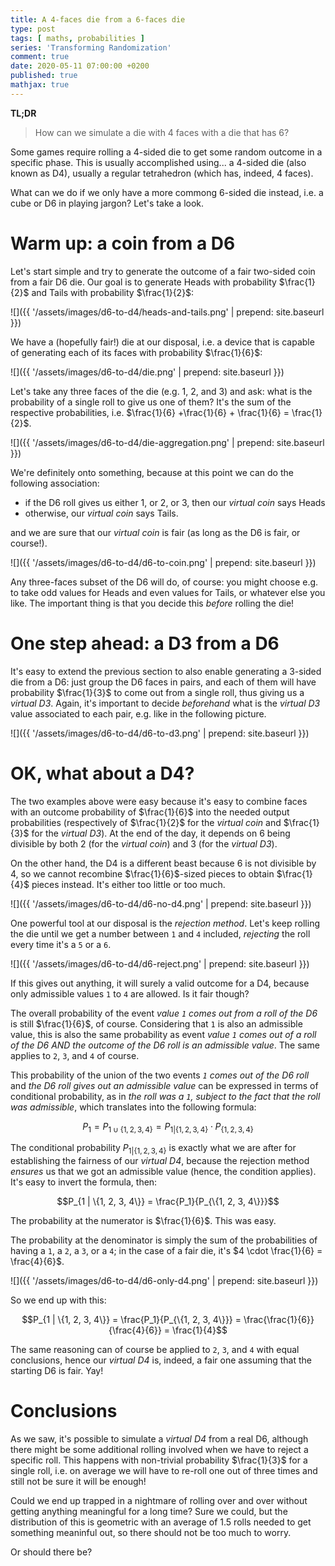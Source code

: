 ```yaml
---
title: A 4-faces die from a 6-faces die
type: post
tags: [ maths, probabilities ]
series: 'Transforming Randomization'
comment: true
date: 2020-05-11 07:00:00 +0200
published: true
mathjax: true
---
```


**TL;DR**

> How can we simulate a die with 4 faces with a die that has 6?

Some games require rolling a 4-sided die to get some random outcome in a
specific phase. This is usually accomplished using... a 4-sided die
(also known as D4), usually a regular tetrahedron (which has, indeed, 4
faces).

What can we do if we only have a more commong 6-sided die instead, i.e.
a cube or D6 in playing jargon? Let's take a look.

# Warm up: a coin from a D6

Let's start simple and try to generate the outcome of a fair two-sided
coin from a fair D6 die. Our goal is to generate Heads with probability
$\frac{1}{2}$ and Tails with probability $\frac{1}{2}$:

![]({{ '/assets/images/d6-to-d4/heads-and-tails.png' | prepend: site.baseurl }})

We have a (hopefully fair!) die at our disposal, i.e. a device that is
capable of generating each of its faces with probability $\frac{1}{6}$:

![]({{ '/assets/images/d6-to-d4/die.png' | prepend: site.baseurl }})

Let's take any three faces of the die (e.g. 1, 2, and 3) and ask: what
is the probability of a single roll to give us one of them? It's the sum
of the respective probabilities, i.e. $\frac{1}{6} +\frac{1}{6} +
\frac{1}{6} = \frac{1}{2}$.

![]({{ '/assets/images/d6-to-d4/die-aggregation.png' | prepend: site.baseurl }})

We're definitely onto something, because at this point we can do the
following association:

- if the D6 roll gives us either 1, or 2, or 3, then our *virtual coin*
  says Heads
- otherwise, our *virtual coin* says Tails.

and we are sure that our *virtual coin* is fair (as long as the D6 is
fair, or course!).

![]({{ '/assets/images/d6-to-d4/d6-to-coin.png' | prepend: site.baseurl }})

Any three-faces subset of the D6 will do, of course: you might choose
e.g. to take odd values for Heads and even values for Tails, or whatever
else you like. The important thing is that you decide this *before*
rolling the die!

# One step ahead: a D3 from a D6

It's easy to extend the previous section to also enable generating a
3-sided die from a D6: just group the D6 faces in pairs, and each of
them will have probability $\frac{1}{3}$ to come out from a single roll,
thus giving us a *virtual D3*. Again, it's important to decide
*beforehand* what is the *virtual D3* value associated to each pair,
e.g. like in the following picture.

![]({{ '/assets/images/d6-to-d4/d6-to-d3.png' | prepend: site.baseurl }})


# OK, what about a D4?

The two examples above were easy because it's easy to combine faces with
an outcome probability of $\frac{1}{6}$ into the needed output
probabilities (respectively of $\frac{1}{2}$ for the *virtual coin* and
$\frac{1}{3}$ for the *virtual D3*). At the end of the day, it depends
on $6$ being divisible by both $2$ (for the *virtual coin*) and $3$ (for
the *virtual D3*).

On the other hand, the D4 is a different beast because $6$ is not
divisible by $4$, so we cannot recombine $\frac{1}{6}$-sized pieces to
obtain $\frac{1}{4}$ pieces instead. It's either too little or too much.

![]({{ '/assets/images/d6-to-d4/d6-no-d4.png' | prepend: site.baseurl }})

One powerful tool at our disposal is the *rejection method*. Let's keep
rolling the die until we get a number between `1` and `4` included,
*rejecting* the roll every time it's a `5` or a `6`.

![]({{ '/assets/images/d6-to-d4/d6-reject.png' | prepend: site.baseurl }})

If this gives out anything, it will surely a valid outcome for a D4,
because only admissible values `1` to `4` are allowed. Is it fair
though?

The overall probability of the event *value `1` comes out from a roll of
the D6* is still $\frac{1}{6}$, of course. Considering that `1` is also
an admissible value, this is also the same probability as event *value
`1` comes out of a roll of the D6 AND the outcome of the D6 roll is an
admissible value*. The same applies to `2`, `3`, and `4` of course.

This probability of the union of the two events *`1` comes out of the
D6 roll* and *the D6 roll gives out an admissible value* can be
expressed in terms of conditional probability, as in *the roll was a
`1`, subject to the fact that the roll was admissible*, which translates
into the following formula:

$$P_1 = P_{1 \cup \{1, 2, 3, 4\}} = P_{1 | \{1, 2, 3, 4\}} \cdot P_{\{1, 2, 3, 4\}}$$

The conditional probability $P_{1 | \{1, 2, 3, 4\}}$ is exactly what we
are after for establishing the fairness of our *virtual D4*, because the
rejection method *ensures* us that we got an admissible value (hence,
the condition applies). It's easy to invert the formula, then:

$$P_{1 | \{1, 2, 3, 4\}} = \frac{P_1}{P_{\{1, 2, 3, 4\}}}$$

The probability at the numerator is $\frac{1}{6}$. This was easy.

The probability at the denominator is simply the sum of the
probabilities of having a `1`, a `2`, a `3`, or a `4`; in the case of a
fair die, it's $4 \cdot \frac{1}{6} = \frac{4}{6}$.

![]({{ '/assets/images/d6-to-d4/d6-only-d4.png' | prepend: site.baseurl }})

So we end up with this:

$$P_{1 | \{1, 2, 3, 4\}} = \frac{P_1}{P_{\{1, 2, 3, 4\}}} = \frac{\frac{1}{6}}{\frac{4}{6}} = \frac{1}{4}$$

The same reasoning can of course be applied to `2`, `3`, and `4` with
equal conclusions, hence our *virtual D4* is, indeed, a fair one
assuming that the starting D6 is fair. Yay!

# Conclusions

As we saw, it's possible to simulate a *virtual D4* from a real D6,
although there might be some additional rolling involved when we have to
reject a specific roll. This happens with non-trivial probability
$\frac{1}{3}$ for a single roll, i.e. on average we will have to re-roll
one out of three times and still not be sure it will be enough!

Could we end up trapped in a nightmare of rolling over and over without
getting anything meaningful for a long time? Sure we could, but the
distribution of this is geometric with an average of $1.5$ rolls needed
to get something meaninful out, so there should not be too much to
worry.

Or should there be?
